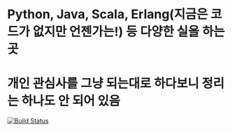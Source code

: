 # Python, Java, Scala, Erlang(지금은 코드가 없지만 언젠가는!) 등 다양한 실을 하는 곳
# 개인 관심사를 그냥 되는대로 하다보니 정리는 하나도 안 되어 있음

[![Build Status](https://travis-ci.org/MinCha/lab.svg?branch=master)](https://travis-ci.org/MinCha/lab)
